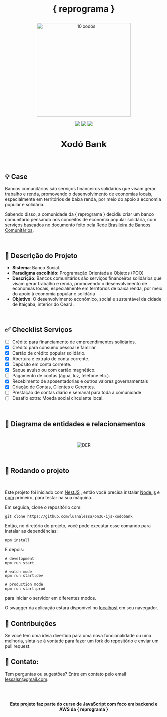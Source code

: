 # <p align = "center">{ reprograma } </p>
<p align = "center">
<img width="300" alt="10 xodós" 2024-07-13 at 20 30 47" src="https://github.com/user-attachments/assets/ff2d0c1b-4970-4d12-9ee6-8b4c4d88933e">
</p>
<p align = "center">
   <img src="https://img.shields.io/badge/autor-luanalessa-BFBF5E?style=flat-square" />
   <img src="https://img.shields.io/badge/semana-06-BFBF5E?style=flat-square" />
   <img src="https://img.shields.io/github/languages/count/luanalessa/ts-backend-template?color=BFBF5E&style=flat-square" />
</p>

# <p align = "center">Xodó Bank</p>



<br>

## 💡 Case

Bancos comunitários são serviços financeiros solidários que visam gerar trabalho e renda, promovendo o desenvolvimento de economias locais, especialmente em territórios de baixa renda, por meio do apoio à economia popular e solidária.

Sabendo disso, a comunidade da { reprograma } decidiu criar um banco comunitário pensando nos conceitos de economia popular solidária, com serviços baseados no documento feito pela [Rede Brasileira de Bancos Comunitários](https://repositorio.ipea.gov.br/bitstream/11058/4059/1/bmt41_10_Eco_Bancos_41.pdf).

<br>

## 📂 Descrição do Projeto

- **Sistema**: Banco Social.
- **Paradigma escolhido**:  Programação Orientada a Objetos (POO)
- **Descrição**: Bancos comunitários são serviços financeiros solidários que visam gerar trabalho e renda, promovendo o desenvolvimento de economias locais, especialmente em territórios de baixa renda, por meio do apoio à economia popular e solidária
- **Objetivo**:  O desenvolvimento econômico, social e sustentável da cidade de Itaiçaba, interior do Ceará.

<br>

## ✅ Checklist Serviços

- [ ] Crédito para financiamento de empreendimentos solidários.
- [x] Crédito para consumo pessoal e familiar.
- [x] Cartão de crédito popular solidário.
- [x] Abertura e extrato de conta corrente.
- [x] Depósito em conta corrente.
- [x] Saque avulso ou com cartão magnético.
- [ ] Pagamento de contas (água, luz, telefone etc.).
- [x] Recebimento de aposentadorias e outros valores governamentais
- [x] Criação de Contas, Clientes e Gerentes.
- [ ] Prestação de contas diário e semanal para toda a comunidade
- [ ] Desafio extra: Moeda social circulante local.
<br>

## 🚩 Diagrama de entidades e relacionamentos
<br>
<p align = "center">
<img alt="DER" src="https://github.com/user-attachments/assets/9acdbabd-5dd2-4ef5-947c-2a734ee38f0d">
</p>
<br> 

## 🚀 Rodando o projeto 
<br>

Este projeto foi iniciado com [NestJS](https://nestjs.com/) , então você precisa instalar [Node.js](https://nodejs.org/en/download/package-manager) e [npm](https://www.npmjs.com) primeiro, para testar na sua máquina.

Em seguida, clone o repositório com:

```shell
git clone https://github.com/luanalessa/on36-ijs-xodobank
```

Então, no diretório do projeto, você pode executar esse comando para instalar as dependências:

```shell
npm install
```

E depois:

```shell
# development
npm run start

# watch mode
npm run start:dev

# production mode
npm run start:prod
```
para iniciar o servidor em diferentes modos. 

O swagger da aplicação estará disponível no [localhost](http://localhost:3000/ap) em seu navegador.


## 🤝 Contribuições

Se você tem uma ideia divertida para uma nova funcionalidade ou uma melhoria, sinta-se à vontade para fazer um fork do repositório e enviar um pull request. 
<br> 

## 📧 Contato: 

Tem perguntas ou sugestões? Entre em contato pelo email lessalsn@gmail.com.

<br> 
<br> 

<strong><p align = "center"> Este projeto faz parte do curso de JavaScript com foco em backend e AWS da { reprograma } </p></strong>

